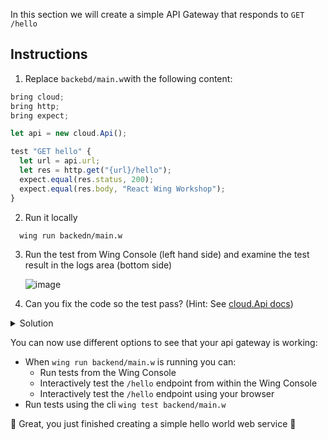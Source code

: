 In this section we will create a simple API Gateway that responds to `GET /hello`

## Instructions

1. Replace `backebd/main.w`with the following content:
  ```ts
  bring cloud;
  bring http;
  bring expect;

  let api = new cloud.Api();

  test "GET hello" {
    let url = api.url;
    let res = http.get("{url}/hello");
    expect.equal(res.status, 200);
    expect.equal(res.body, "React Wing Workshop");
  }
  ```
2. Run it locally
```sh
  wing run backedn/main.w
```
3. Run the test from Wing Console (left hand side) and examine the test result in the logs area (bottom side)
   
   ![image](https://github.com/ekeren/react-wing-workshop/assets/1727147/0d1a05a0-1f81-4514-a30a-9967cda0b200)


5. Can you fix the code so the test pass? (Hint: See [cloud.Api docs](https://www.winglang.io/docs/standard-library/cloud/api))

  <details>
    <summary>Solution</summary>
    
    
    api.get("/hello", inflight () => {
      return {
        status:200,
        body:"React Wing Workshop"
      };
    });
    
    
  </details>

You can now use different options to see that your api gateway is working: 
- When `wing run backend/main.w` is running you can:
  - Run tests from the Wing Console
  - Interactively test the `/hello` endpoint from within the Wing Console
  - Interactively test the `/hello` endpoint using your browser
- Run tests using the cli `wing test backend/main.w`

🚀 Great, you just finished creating a simple hello world web service 🚀 
